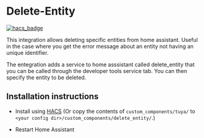 # Delete-Entity

[![hacs_badge](https://img.shields.io/badge/HACS-Default-41BDF5.svg?style=for-the-badge)](https://github.com/hacs/integration)

This integration allows deleting specific entities from home assistant. Useful in the case where you get the error message about an entity not having an unique identifier.

The entegration adds a service to home asssistant called delete_entity that you can be called through the developer tools service tab. You can then specify the entity to be deleted.

## Installation instructions

- Install using [HACS](https://hacs.xyz) (Or copy the contents of `custom_components/tuya/` to `<your config dir>/custom_components/delete_entity/`.)

- Restart Home Assistant